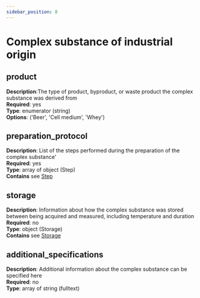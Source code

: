```yaml
---
sidebar_position: 8
---
```


# Complex substance of industrial origin

## product 

**Description**:The type of product, byproduct, or waste product the complex substance was derived from<br/>
**Required**: yes <br/>
**Type**: enumerator (string) <br/>
**Options**: ('Beer', 'Cell medium', 'Whey')   

## preparation_protocol 

**Description**: List of the steps performed during the preparation of the complex substance'<br/>
**Required**: yes <br/>
**Type**: array of object (Step)  <br/>
**Contains** see [Step](step.md)

## storage

**Description**: Information about how the complex substance was stored between being acquired and measured, including temperature and duration<br/>
**Required**: no <br/>
**Type**: object (Storage)  <br/>
**Contains** see [Storage](storage.md)

## additional_specifications

**Description**: Additional information about the complex substance can be specified here <br/>
**Required**: no <br/>
**Type**: array of string (fulltext)

